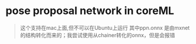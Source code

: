 # pose proposal network in coreML

> 这个支持在mac上面,但不可以在Ubuntu上运行
其中ppn.onnx 是由mxnet的结构转化而来的；我尝试使用从chainer转化的onnx，但是会报错
